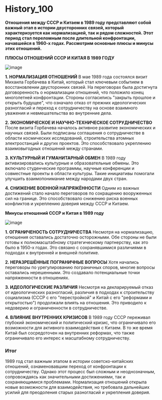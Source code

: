 # History_100
**Отношения между СССР и Китаем в 1989 году представляют собой важный этап в истории двусторонних связей, который характеризуется как нормализацией, так и рядом сложностей. Этот период стал переломным после длительной конфронтации, начавшейся в 1960-х годах. Рассмотрим основные плюсы и минусы этих отношений.**



**ПЛЮСЫ ОТНОШЕНИЙ СССР И КИТАЯ В 1989 ГОДУ**


![image](https://github.com/user-attachments/assets/623bbfb5-412e-477b-a134-bfcd8467381e)


**1. НОРМАЛИЗАЦИЯ ОТНОШЕНИЙ**
В мае 1989 года состоялся визит Михаила Горбачева в Китай, который стал ключевым событием в восстановлении двусторонних связей. На переговорах была достигнута договоренность о нормализации отношений, что положило конец многолетней конфронтации. Стороны согласились "закрыть прошлое и открыть будущее", что означало отказ от прежних идеологических разногласий и переход к сотрудничеству на основе взаимного уважения и невмешательства во внутренние дела.

**2. ЭКОНОМИЧЕСКОЕ И НАУЧНО-ТЕХНИЧЕСКОЕ СОТРУДНИЧЕСТВО**
После визита Горбачева началось активное развитие экономических и научных связей. Были подписаны соглашения о сотрудничестве в области космических исследований, строительства атомных электростанций и других проектов. Это способствовало укреплению взаимовыгодных отношений между странами.

**3. КУЛЬТУРНЫЙ И ГУМАНИТАРНЫЙ ОБМЕН**
В 1989 году активизировались культурные и образовательные обмены. Это включало студенческие программы, научные конференции и совместные проекты в области культуры. Такие инициативы помогали улучшить взаимопонимание между народами двух стран.

**4. СНИЖЕНИЕ ВОЕННОЙ НАПРЯЖЁННОСТИ**
Одним из важных достижений стало начало переговоров по сокращению вооруженных сил на границе. Это способствовало снижению риска военных конфликтов и укреплению доверия между СССР и Китаем.



**Минусы отношений СССР и Китая в 1989 году**


![image](https://github.com/user-attachments/assets/8b3cb989-859a-4274-9947-e484f66a5d67)


**1. ОГРАНИЧЕНОСТЬ СОТРУДНИЧЕСТВА**
   Несмотря на нормализацию, отношения оставались достаточно осторожными. Обе стороны не были готовы к полномасштабному стратегическому партнерству, как это было в 1950-х годах. Это связано с сохранявшимися различиями в подходах к внутренней и внешней политике.

**2. НЕРАЗРЕШЁННЫЕ ПОГРАНИЧНЫЕ ВОПРОСЫ**
   Хотя начались переговоры по урегулированию пограничных споров, многие вопросы оставались нерешенными. Это создавало потенциальные точки напряженности в отношениях.

**3. ИДЕОЛОГИЧЕСКИЕ РАЗЛИЧИЯ** 
   Несмотря на декларируемый отказ от идеологических разногласий, различия в подходах к строительству социализма (СССР с его "перестройкой" и Китай с его "реформами и открытостью") продолжали влиять на отношения. Это приводило к недоверию и ограниченности в сотрудничестве.

**4. ВЛИЯНИЕ ВНУТРЕННИХ КРИЗИСОВ** 
   В 1989 году СССР переживал глубокий экономический и политический кризис, что ограничивало его возможности для активного взаимодействия с Китаем. В то же время Китай был сосредоточен на внутренних реформах, что также ограничивало его интерес к масштабному сотрудничеству.


### Итог  
1989 год стал важным этапом в истории советско-китайских отношений, ознаменовавшим переход от конфронтации к сотрудничеству. Однако этот процесс был сложным и неоднозначным, сопровождаясь как значительными достижениями, так и сохраняющимися проблемами. Нормализация отношений открыла новые возможности для взаимодействия, но требовала дальнейших усилий для преодоления старых разногласий и укрепления доверия.
